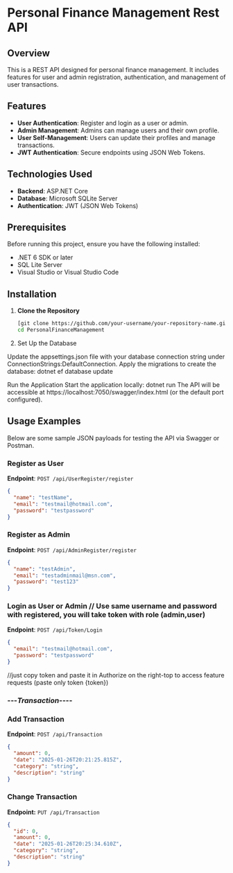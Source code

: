 # Personal Finance Management Rest API

## Overview

This is a REST API designed for personal finance management. It includes features for user and admin registration, authentication, and management of user transactions.

## Features

- **User Authentication**: Register and login as a user or admin.
- **Admin Management**: Admins can manage users and their own profile.
- **User Self-Management**: Users can update their profiles and manage transactions.
- **JWT Authentication**: Secure endpoints using JSON Web Tokens.

## Technologies Used

- **Backend**: ASP.NET Core
- **Database**: Microsoft SQLite Server
- **Authentication**: JWT (JSON Web Tokens)

## Prerequisites

Before running this project, ensure you have the following installed:

- .NET 6 SDK or later
- SQL Lite Server
- Visual Studio or Visual Studio Code

## Installation

1. **Clone the Repository**
   ```bash
   [git clone https://github.com/your-username/your-repository-name.git]
   cd PersonalFinanceManagement
2. Set Up the Database

Update the appsettings.json file with your database connection string under ConnectionStrings:DefaultConnection.
Apply the migrations to create the database:
dotnet ef database update

Run the Application
Start the application locally:
dotnet run
The API will be accessible at https://localhost:7050/swagger/index.html (or the default port configured).
## Usage Examples

Below are some sample JSON payloads for testing the API via Swagger or Postman.

### Register as User
**Endpoint**: `POST /api/UserRegister/register`
```json
{
  "name": "testName",
  "email": "testmail@hotmail.com",
  "password": "testpassword"
}
```
### Register as Admin
**Endpoint**: `POST /api/AdminRegister/register`
```json
{
  "name": "testAdmin",
  "email": "testadminmail@msn.com",
  "password": "test123"
}
```
### Login as User or Admin // Use same username and password with registered, you will take token with role (admin,user)
**Endpoint**: `POST /api/Token/Login`
```json
{
  "email": "testmail@hotmail.com",
  "password": "testpassword"
} 
```
//just copy token and paste it in Authorize on the right-top to access feature requests (paste only token {token})

### ---*Transaction*----


### Add Transaction
**Endpoint**: `POST /api/Transaction`
```json
{
  "amount": 0,
  "date": "2025-01-26T20:21:25.815Z",
  "category": "string",
  "description": "string"
}
 ``` 
### Change Transaction
**Endpoint:** `PUT /api/Transaction`
```json
{
  "id": 0,
  "amount": 0,
  "date": "2025-01-26T20:25:34.610Z",
  "category": "string",
  "description": "string"
}



